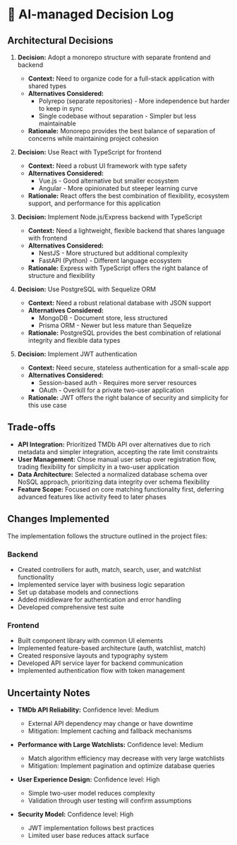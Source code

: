 # 📝 AI-managed Decision Log

## Architectural Decisions

1. **Decision:** Adopt a monorepo structure with separate frontend and backend

   - **Context:** Need to organize code for a full-stack application with shared types
   - **Alternatives Considered:**
     - Polyrepo (separate repositories) - More independence but harder to keep in sync
     - Single codebase without separation - Simpler but less maintainable
   - **Rationale:** Monorepo provides the best balance of separation of concerns while maintaining project cohesion

2. **Decision:** Use React with TypeScript for frontend

   - **Context:** Need a robust UI framework with type safety
   - **Alternatives Considered:**
     - Vue.js - Good alternative but smaller ecosystem
     - Angular - More opinionated but steeper learning curve
   - **Rationale:** React offers the best combination of flexibility, ecosystem support, and performance for this application

3. **Decision:** Implement Node.js/Express backend with TypeScript

   - **Context:** Need a lightweight, flexible backend that shares language with frontend
   - **Alternatives Considered:**
     - NestJS - More structured but additional complexity
     - FastAPI (Python) - Different language ecosystem
   - **Rationale:** Express with TypeScript offers the right balance of structure and flexibility

4. **Decision:** Use PostgreSQL with Sequelize ORM

   - **Context:** Need a robust relational database with JSON support
   - **Alternatives Considered:**
     - MongoDB - Document store, less structured
     - Prisma ORM - Newer but less mature than Sequelize
   - **Rationale:** PostgreSQL provides the best combination of relational integrity and flexible data types

5. **Decision:** Implement JWT authentication
   - **Context:** Need secure, stateless authentication for a small-scale app
   - **Alternatives Considered:**
     - Session-based auth - Requires more server resources
     - OAuth - Overkill for a private two-user application
   - **Rationale:** JWT offers the right balance of security and simplicity for this use case

## Trade-offs

- **API Integration:** Prioritized TMDb API over alternatives due to rich metadata and simpler integration, accepting the rate limit constraints
- **User Management:** Chose manual user setup over registration flow, trading flexibility for simplicity in a two-user application
- **Data Architecture:** Selected a normalized database schema over NoSQL approach, prioritizing data integrity over schema flexibility
- **Feature Scope:** Focused on core matching functionality first, deferring advanced features like activity feed to later phases

## Changes Implemented

The implementation follows the structure outlined in the project files:

### Backend

- Created controllers for auth, match, search, user, and watchlist functionality
- Implemented service layer with business logic separation
- Set up database models and connections
- Added middleware for authentication and error handling
- Developed comprehensive test suite

### Frontend

- Built component library with common UI elements
- Implemented feature-based architecture (auth, watchlist, match)
- Created responsive layouts and typography system
- Developed API service layer for backend communication
- Implemented authentication flow with token management

## Uncertainty Notes

- **TMDb API Reliability:** Confidence level: Medium

  - External API dependency may change or have downtime
  - Mitigation: Implement caching and fallback mechanisms

- **Performance with Large Watchlists:** Confidence level: Medium

  - Match algorithm efficiency may decrease with very large watchlists
  - Mitigation: Implement pagination and optimize database queries

- **User Experience Design:** Confidence level: High

  - Simple two-user model reduces complexity
  - Validation through user testing will confirm assumptions

- **Security Model:** Confidence level: High
  - JWT implementation follows best practices
  - Limited user base reduces attack surface
